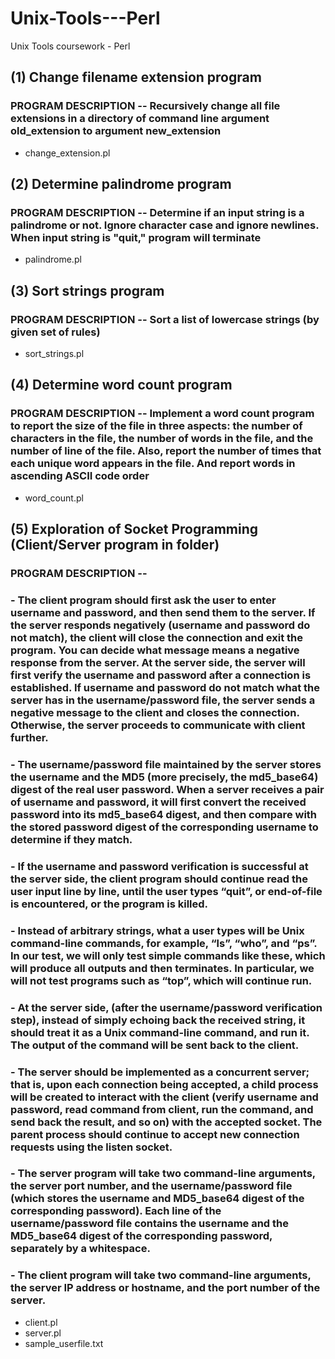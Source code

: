 # Unix-Tools---Perl
Unix Tools coursework - Perl

## (1) Change filename extension program
### PROGRAM DESCRIPTION -- Recursively change all file extensions in a directory of command line argument old_extension to argument new_extension
- change_extension.pl

## (2) Determine palindrome program
### PROGRAM DESCRIPTION -- Determine if an input string is a palindrome or not. Ignore character case and ignore newlines. When input string is "quit," program will terminate
- palindrome.pl

## (3) Sort strings program
### PROGRAM DESCRIPTION -- Sort a list of lowercase strings (by given set of rules)
- sort_strings.pl

## (4) Determine word count program
### PROGRAM DESCRIPTION -- Implement a word count program to report the size of the file in three aspects: the number of characters in the file, the number of words in the file, and the number of line of the file. Also, report the number of times that each unique word appears in the file. And report words in ascending ASCII code order
- word_count.pl

## (5) Exploration of Socket Programming (Client/Server program in folder)
### PROGRAM DESCRIPTION -- 
### - The client program should first ask the user to enter username and password, and then send them to the server. If the server responds negatively (username and password do not match), the client will close the connection and exit the program. You can decide what message means a  negative  response  from  the  server.  At  the  server  side,  the  server  will  first  verify  the  username and password after a connection is established. If username and password do not match  what  the  server  has  in  the  username/password  file,  the  server  sends  a  negative message to the client and closes the connection. Otherwise, the server proceeds to communicate with client further. 
### - The  username/password  file  maintained  by  the  server  stores  the  username  and  the  MD5 (more precisely, the md5_base64) digest of the real user password. When a server receives a pair of username and password, it will first convert the received password into its md5_base64 digest, and then compare with the stored password digest of the corresponding username to determine if they match. 
### - If the username and password verification is successful at the server side, the client program should continue read the user input line by line, until the user types “quit”, or end-of-file is encountered, or the program is killed. 
### - Instead  of  arbitrary  strings,  what  a  user  types  will  be  Unix  command-line  commands,  for example, “ls”, “who”, and “ps”. In our test, we will only test simple commands like these, which will produce all outputs and then terminates. In particular, we will not test programs such as “top”, which will continue run. 
### - At the server side, (after the username/password verification step), instead of simply echoing back the received string, it should treat it as a Unix command-line command, and run it. The output of the command will be sent back to the client. 
### - The  server  should  be  implemented  as  a  concurrent  server;  that  is,  upon  each  connection being  accepted,  a  child process will  be  created  to  interact  with the  client (verify  username and password, read command from client, run the command, and send back the result, and so on) with the accepted socket. The parent process should continue to accept new connection requests using the listen socket. 
### - The server program will take two command-line arguments, the server port number, and the username/password file (which stores the username and MD5_base64 digest of the corresponding password). Each line of the username/password file contains the username and the MD5_base64 digest of the corresponding password, separately by a whitespace. 
### - The client program will take two command-line arguments, the server IP address or hostname, and the port number of the server.

- client.pl
- server.pl
- sample_userfile.txt
